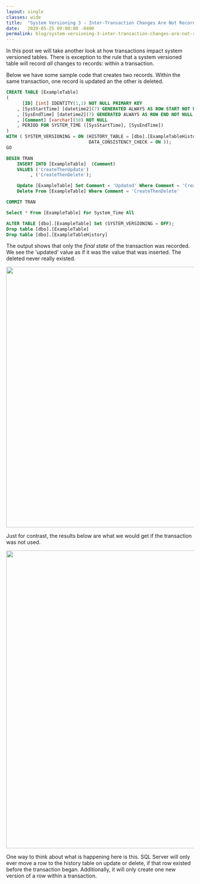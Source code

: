 ```yaml
---
layout: single
classes: wide
title:  "System Versioning 3 - Inter-Transaction Changes Are Not Recorded"
date:   2020-05-25 09:00:00 -0400
permalink: blog/system-versioning-3-inter-transaction-changes-are-not-recorded
---
```


In this post we will take another look at how transactions impact system versioned tables. There is exception to the rule that a system versioned table will record *all* changes to records: within a transaction. 

Below we have some sample code that creates two records. Within the same transaction, one record is updated an the other is deleted. 

``` sql
CREATE TABLE [ExampleTable]  
(   
      [ID] [int] IDENTITY(1,1) NOT NULL PRIMARY KEY  
    , [SysStartTime] [datetime2](7) GENERATED ALWAYS AS ROW START NOT NULL   
    , [SysEndTime] [datetime2](7) GENERATED ALWAYS AS ROW END NOT NULL   
    , [Comment] [varchar](50) NOT NULL
    , PERIOD FOR SYSTEM_TIME ([SysStartTime], [SysEndTime])   
)    
WITH ( SYSTEM_VERSIONING = ON (HISTORY_TABLE = [dbo].[ExampleTableHistory],
                               DATA_CONSISTENCY_CHECK = ON ));   
GO   

BEGIN TRAN
    INSERT INTO [ExampleTable]  (Comment)
    VALUES ('CreateThenUpdate')
         , ('CreateThenDelete');  

    Update [ExampleTable] Set Comment = 'Updated' Where Comment = 'CreateThenUpdate'
    Delete From [ExampleTable] Where Comment = 'CreateThenDelete'

COMMIT TRAN

Select * From [ExampleTable] For System_Time All

ALTER TABLE [dbo].[ExampleTable] Set (SYSTEM_VERSIONING = OFF); 
Drop table [dbo].[ExampleTable]
Drop table [dbo].[ExampleTableHistory]
```

The output shows that only the *final state* of the transaction was recorded. We see the 'updated' value as if it was the value that was inserted. The deleted never really existed. 

<img src="{{ site.url }}{{ site.baseurl }}/images/2020/system-versioning-3/with-transaction.png" width="700" alt="">

Just for contrast, the results below are what we would get if the transaction was not used. 

<img src="{{ site.url }}{{ site.baseurl }}/images/2020/system-versioning-3/without-transaction.png" width="800" alt="">

One way to think about what is happening here is this. SQL Server will only ever move a row to the history table on update or delete, if that row existed before the transaction began. Additionally, it will only create one new version of a row within a transaction.